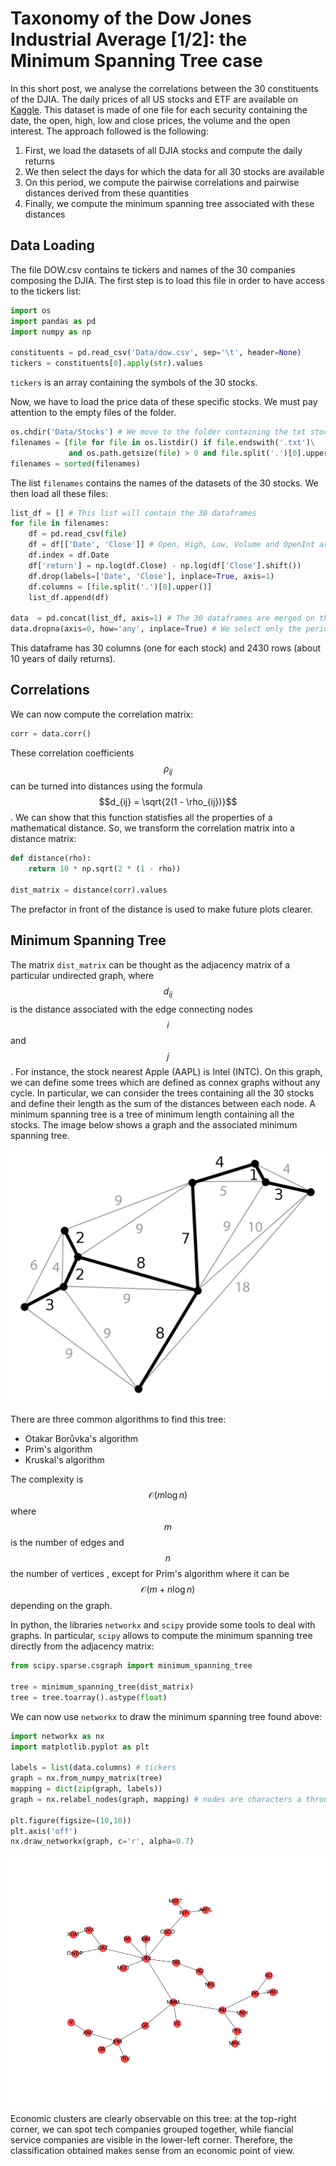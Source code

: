 <script src="https://cdn.mathjax.org/mathjax/latest/MathJax.js?config=TeX-AMS-MML_HTMLorMML" type="text/javascript"></script> 

# Taxonomy of the Dow Jones Industrial Average [1/2]: the Minimum Spanning Tree case

In this short post, we analyse the correlations between the 30 constituents of the DJIA. The daily prices of all US stocks and ETF are available
on [Kaggle](https://www.kaggle.com/borismarjanovic/price-volume-data-for-all-us-stocks-etfs). This dataset is made of one file for each security containing the date, the open, high, low and close prices, the volume and the open interest. The approach followed is the following:
1. First, we load the datasets of all DJIA stocks and compute the daily returns
2. We then select the days for which the data for all 30 stocks are available
3. On this period, we compute the pairwise correlations and pairwise distances derived from these quantities
4. Finally, we compute the minimum spanning tree associated with these distances

## Data Loading

The file DOW.csv contains te tickers and names of the 30 companies composing the DJIA. The first step is to load this file in order to have access to the tickers list:
```python
import os
import pandas as pd
import numpy as np

constituents = pd.read_csv('Data/dow.csv', sep='\t', header=None)
tickers = constituents[0].apply(str).values
```
```tickers``` is an array containing the symbols of the 30 stocks.

Now, we have to load the price data of these specific stocks. We must pay attention to the empty files of the folder.
```python
os.chdir('Data/Stocks') # We move to the folder containing the txt stock files
filenames = [file for file in os.listdir() if file.endswith('.txt')\
             and os.path.getsize(file) > 0 and file.split('.')[0].upper() in tickers]
filenames = sorted(filenames)
```
The list ```filenames``` contains the names of the datasets of the 30 stocks. We then load all these files: 
```python
list_df = [] # This list will contain the 30 dataframes
for file in filenames:
    df = pd.read_csv(file)
    df = df[['Date', 'Close']] # Open, High, Low, Volume and OpenInt are not relevant in our case
    df.index = df.Date
    df['return'] = np.log(df.Close) - np.log(df['Close'].shift())
    df.drop(labels=['Date', 'Close'], inplace=True, axis=1)
    df.columns = [file.split('.')[0].upper()]
    list_df.append(df)
    
data  = pd.concat(list_df, axis=1) # The 30 dataframes are merged on their index (date)
data.dropna(axis=0, how='any', inplace=True) # We select only the period when all stocks are listed
```
This dataframe has 30 columns (one for each stock) and 2430 rows (about 10 years of daily returns). 

## Correlations

We can now compute the correlation matrix:
```python
corr = data.corr()
```
These correlation coefficients $$\rho_{ij}$$ can be turned into distances using the formula $$d_{ij} = \sqrt{2(1 - \rho_{ij})}$$. We can show that this function statisfies all the properties of a mathematical distance. So, we transform the correlation matrix into a distance matrix:
```python
def distance(rho):
    return 10 * np.sqrt(2 * (1 - rho))

dist_matrix = distance(corr).values
```
The prefactor in front of the distance is used to make future plots clearer.

## Minimum Spanning Tree

The matrix ```dist_matrix``` can be thought as the adjacency matrix of a particular undirected graph, where $$d_{ij}$$ is the distance associated with the edge connecting nodes $$i$$ and $$j$$. For instance, the stock nearest Apple (AAPL) is Intel (INTC). On this graph, we can define some trees which are defined as connex graphs without any cycle. In particular, we can consider the trees containing all the 30 stocks and define their length as the sum of the distances between each node. A minimum spanning tree is a tree of minimum length containing all the stocks. The image below shows a graph and the associated minimum spanning tree.

![Example of a minimum spanning tree](min_tree.png "Example of a minimum spanning tree")

There are three common algorithms to find this tree:
* Otakar Borůvka's algorithm
* Prim's algorithm
* Kruskal's algorithm

The complexity is $$\mathcal{O}(m\log{}n)$$ where $$m$$ is the number of edges and $$n$$ the number of vertices , except for Prim's algorithm where it can be $$\mathcal{O}(m + n\log{}n)$$ depending on the graph.

In python, the libraries ```networkx``` and ```scipy``` provide some tools to deal with graphs. In particular, ```scipy``` allows to compute the minimum spanning tree directly from the adjacency matrix: 
```python
from scipy.sparse.csgraph import minimum_spanning_tree

tree = minimum_spanning_tree(dist_matrix)
tree = tree.toarray().astype(float)
```
We can now use ```networkx``` to draw the minimum spanning tree found above:
```python
import networkx as nx
import matplotlib.pyplot as plt

labels = list(data.columns) # tickers
graph = nx.from_numpy_matrix(tree)
mapping = dict(zip(graph, labels))
graph = nx.relabel_nodes(graph, mapping) # nodes are characters a through z

plt.figure(figsize=(10,10))
plt.axis('off')
nx.draw_networkx(graph, c='r', alpha=0.7)
```

![DJIA minimum spanning tree](tree.png "DJIA minimum spanning tree")

Economic clusters are clearly observable on this tree: at the top-right corner, we can spot tech companies grouped together, while fiancial service companies are visible in the lower-left corner. Therefore, the classification obtained makes sense from an economic point of view.
